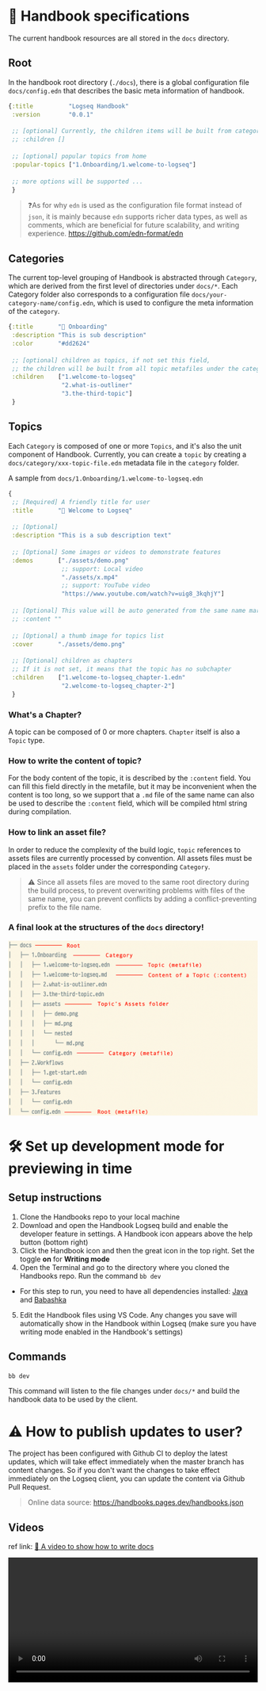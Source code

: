 # 📖 Handbook specifications

The current handbook resources are all stored in the `docs` directory.

## Root

In the handbook root directory (`./docs`), there is a global configuration file `docs/config.edn` that describes the basic meta information
of handbook.

```clojure
{:title          "Logseq Handbook"
 :version        "0.0.1"

 ;; [optional] Currently, the children items will be built from categories folders
 ;; :children []

 ;; [optional] popular topics from home
 :popular-topics ["1.Onboarding/1.welcome-to-logseq"]

 ;; more options will be supported ...
 }
```

> ❓As for why `edn` is used as the configuration file format instead of `json`,
> it is mainly because `edn` supports richer data types, as well as comments,
> which are beneficial for future scalability, and writing experience.
> https://github.com/edn-format/edn

## Categories

The current top-level grouping of Handbook is abstracted through `Category`,
which are derived from the first level of directories under `docs/*`.
Each Category folder also corresponds to a configuration file `docs/your-category-name/config.edn`,
which is used to configure the meta information of the `category`.

```clojure
{:title       "🔆 Onboarding"
 :description "This is sub description"
 :color       "#dd2624"

 ;; [optional] children as topics, if not set this field,
 ;; the children will be built from all topic metafiles under the category folder
 :children    ["1.welcome-to-logseq"
               "2.what-is-outliner"
               "3.the-third-topic"]
 }
```

## Topics

Each `Category` is composed of one or more `Topics`, and it's also the unit component of Handbook. Currently, you can create a `topic` by creating a `docs/category/xxx-topic-file.edn` metadata file in the `category` folder.

A sample from `docs/1.Onboarding/1.welcome-to-logseq.edn`

```clojure
{
 ;; [Required] A friendly title for user
 :title       "🙌 Welcome to Logseq"

 ;; [Optional]
 :description "This is a sub description text"

 ;; [Optional] Some images or videos to demonstrate features
 :demos       ["./assets/demo.png"
               ;; support: Local video
               "./assets/x.mp4"
               ;; support: YouTube video
               "https://www.youtube.com/watch?v=uig8_3kqhjY"]

 ;; [Optional] This value will be auto generated from the same name markdown file. `1.welcome-to-logseq.md`
 ;; :content ""

 ;; [Optional] a thumb image for topics list
 :cover       "./assets/demo.png"

 ;; [Optional] children as chapters
 ;; If it is not set, it means that the topic has no subchapter
 :children    ["1.welcome-to-logseq_chapter-1.edn"
               "2.welcome-to-logseq_chapter-2"]
 }
```

### What's a **Chapter**?

A topic can be composed of 0 or more chapters. `Chapter` itself is also a `Topic` type.

### How to write the content of topic?

For the body content of the topic, it is described by the `:content` field.
You can fill this field directly in the metafile, but it may be inconvenient
when the content is too long, so we support that a `.md` file of the same name can also
be used to describe the `:content` field, which will be compiled html string during compilation.

### How to link an asset file?

In order to reduce the complexity of the build logic,
`topic` references to assets files are currently processed by convention.
All assets files must be placed in the `assets` folder under the corresponding `Category`.

> ⚠️ Since all assets files are moved to the same root directory during the build process,
> to prevent overwriting problems with files of the same name,
> you can prevent conflicts by adding a conflict-preventing prefix to the file name.

### A final look at the structures of the `docs` directory!

![docs](./resources/docs-structures.png)

# 🛠 Set up development mode for previewing in time

## Setup instructions
1. Clone the Handbooks repo to your local machine
2. Download and open the Handbook Logseq build and enable the developer feature in settings. A Handbook icon appears above the help button (bottom right)
3. Click the Handbook icon and then the great icon in the top right. Set the toggle **on** for **Writing mode**
4. Open the Terminal and go to the directory where you cloned the Handbooks repo. Run the command `bb dev`
  - For this step to run, you need to have all dependencies installed: [Java](https://www.java.com/en/) and [Babashka](https://github.com/babashka/babashka#installation)
5. Edit the Handbook files using VS Code. Any changes you save will automatically show in the Handbook within Logseq (make sure you have writing mode enabled in the Handbook's settings)

## Commands

```bash
bb dev
```

This command will listen to the file changes under `docs/*`
and build the handbook data to be used by the client.

# ⚠️ How to publish updates to user?

The project has been configured with Github CI to deploy the latest updates,
which will take effect immediately when the master branch has content changes.
So if you don't want the changes to take effect immediately on the Logseq client,
you can update the content via Github Pull Request.

> Online data source: https://handbooks.pages.dev/handbooks.json

## Videos

ref link: [🔗 A video to show how to write docs](https://github.com/logseq/handbooks/issues/1)

<video width="100%" height="auto" controls>
  <source src="https://user-images.githubusercontent.com/1779837/217492648-d1cba1ad-9c35-48b2-9ba1-ed26f70b1efd.mp4" type="video/mp4">
</video>
